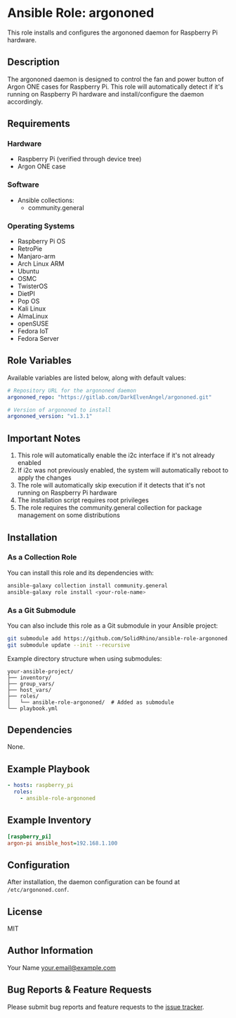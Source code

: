 # Ansible Role: argononed

This role installs and configures the argononed daemon for Raspberry Pi hardware.

## Description

The argononed daemon is designed to control the fan and power button of Argon ONE cases for Raspberry Pi. This role will automatically detect if it's running on Raspberry Pi hardware and install/configure the daemon accordingly.

## Requirements

### Hardware
- Raspberry Pi (verified through device tree)
- Argon ONE case

### Software
- Ansible collections:
  - community.general

### Operating Systems
- Raspberry Pi OS
- RetroPie
- Manjaro-arm
- Arch Linux ARM
- Ubuntu
- OSMC
- TwisterOS
- DietPI
- Pop OS
- Kali Linux
- AlmaLinux
- openSUSE
- Fedora IoT
- Fedora Server

## Role Variables

Available variables are listed below, along with default values:

```yaml
# Repository URL for the argononed daemon
argononed_repo: "https://gitlab.com/DarkElvenAngel/argononed.git"

# Version of argononed to install
argononed_version: "v1.3.1"
```

## Important Notes

1. This role will automatically enable the i2c interface if it's not already enabled
2. If i2c was not previously enabled, the system will automatically reboot to apply the changes
3. The role will automatically skip execution if it detects that it's not running on Raspberry Pi hardware
4. The installation script requires root privileges
5. The role requires the community.general collection for package management on some distributions

## Installation

### As a Collection Role

You can install this role and its dependencies with:

```bash
ansible-galaxy collection install community.general
ansible-galaxy role install <your-role-name>
```

### As a Git Submodule

You can also include this role as a Git submodule in your Ansible project:

```bash
git submodule add https://github.com/SolidRhino/ansible-role-argononed.git roles/ansible-role-argononed
git submodule update --init --recursive
```

Example directory structure when using submodules:
```
your-ansible-project/
├── inventory/
├── group_vars/
├── host_vars/
├── roles/
│   └── ansible-role-argononed/  # Added as submodule
└── playbook.yml
```

## Dependencies

None.

## Example Playbook

```yaml
- hosts: raspberry_pi
  roles:
    - ansible-role-argononed
```

## Example Inventory

```ini
[raspberry_pi]
argon-pi ansible_host=192.168.1.100
```

## Configuration

After installation, the daemon configuration can be found at `/etc/argononed.conf`.

## License

MIT

## Author Information

Your Name <your.email@example.com>

## Bug Reports & Feature Requests

Please submit bug reports and feature requests to the [issue tracker](your-repository-url/issues).
